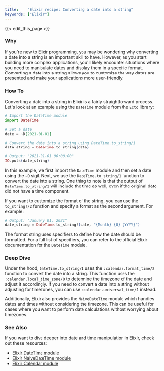```yaml
---
title:    "Elixir recipe: Converting a date into a string"
keywords: ["Elixir"]
---
```


{{< edit_this_page >}}

### Why

If you're new to Elixir programming, you may be wondering why converting a date into a string is an important skill to have. However, as you start building more complex applications, you'll likely encounter situations where you need to manipulate dates and display them in a specific format. Converting a date into a string allows you to customize the way dates are presented and make your applications more user-friendly.

### How To

Converting a date into a string in Elixir is a fairly straightforward process. Let's look at an example using the `DateTime` module from the `Ecto` library:

```Elixir
# Import the DateTime module
import DateTime

# Set a date
date = ~D[2021-01-01]

# Convert the date into a string using DateTime.to_string/1
date_string = DateTime.to_string(date)

# Output: "2021-01-01 00:00:00"
IO.puts(date_string)
```

In this example, we first import the `DateTime` module and then set a date using the `~D` sigil. Next, we use the `DateTime.to_string/1` function to convert the date into a string. One thing to note is that the output of `DateTime.to_string/1` will include the time as well, even if the original date did not have a time component.

If you want to customize the format of the string, you can use the `to_string!/2` function and specify a format as the second argument. For example:

```Elixir
# Output: "January 01, 2021"
date_string = DateTime.to_string!(date, "{Month} {0} {YYYY}")
```

The format string uses specifiers to define how the date should be formatted. For a full list of specifiers, you can refer to the official Elixir documentation for the `DateTime` module.

### Deep Dive

Under the hood, `DateTime.to_string/1` uses the `:calendar.format_time/2` function to convert the date into a string. This function uses the `:calendar.local_time_zone/0` to determine the timezone of the date and adjust it accordingly. If you need to convert a date into a string without adjusting for timezones, you can use `:calendar.universal_time/1` instead.

Additionally, Elixir also provides the `NaiveDateTime` module which handles dates and times without considering the timezone. This can be useful for cases where you want to perform date calculations without worrying about timezones.

### See Also

If you want to dive deeper into date and time manipulation in Elixir, check out these resources:

- [Elixir DateTime module](https://hexdocs.pm/elixir/DateTime.html)
- [Elixir NaiveDateTime module](https://hexdocs.pm/elixir/NaiveDateTime.html)
- [Elixir Calendar module](https://hexdocs.pm/elixir/Calendar.html)